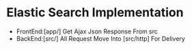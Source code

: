 Elastic Search Implementation
=============================
 - FrontEnd:[app/] Get Ajax Json Response From src
 - BackEnd:[src/] All Request Move Into [src/http] For Delivery